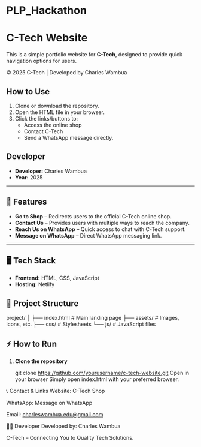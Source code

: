 
# PLP_Hackathon

# C-Tech Website

This is a simple portfolio website for **C-Tech**, designed to provide quick navigation options for users.

© 2025 C-Tech | Developed by Charles Wambua


## How to Use

1. Clone or download the repository.
2. Open the HTML file in your browser.
3. Click the links/buttons to:
   - Access the online shop
   - Contact C-Tech
   - Send a WhatsApp message directly.

## Developer

- **Developer:** Charles Wambua
- **Year:** 2025

---




## 🚀 Features

- **Go to Shop** – Redirects users to the official C-Tech online shop.
- **Contact Us** – Provides users with multiple ways to reach the company.
- **Reach Us on WhatsApp** – Quick access to chat with C-Tech support.
- **Message on WhatsApp** – Direct WhatsApp messaging link.

---

## 🖥️ Tech Stack

- **Frontend:** HTML, CSS, JavaScript
- **Hosting:** Netlify



## 📂 Project Structure

project/
│
├── index.html # Main landing page
├── assets/ # Images, icons, etc.
├── css/ # Stylesheets
└── js/ # JavaScript files




## ⚡ How to Run

1. **Clone the repository**
   
   git clone https://github.com/yourusername/c-tech-website.git
Open in your browser
Simply open index.html with your preferred browser.

📞 Contact & Links
Website: C-Tech Shop

WhatsApp: Message on WhatsApp

Email: charleswambua.edu@gmail.com

🧑‍💻 Developer
Developed by: Charles Wambua


C-Tech – Connecting You to Quality Tech Solutions.

